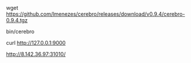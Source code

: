wget https://github.com/lmenezes/cerebro/releases/download/v0.9.4/cerebro-0.9.4.tgz

bin/cerebro

curl http://127.0.0.1:9000

http://8.142.36.97:31010/
